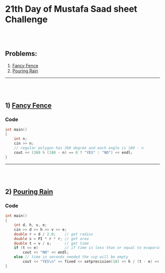 # 21th Day of Mustafa Saad sheet Challenge

<br><br>

## Problems:

1. [Fancy Fence](http://codeforces.com/contest/270/problem/A)
2. [Pouring Rain](http://codeforces.com/contest/667/problem/A)

<hr>

<br><br>

## 1) [Fancy Fence](http://codeforces.com/contest/270/problem/A)

### Code

```cpp
int main()
{
    int n;
    cin >> n;
    // regular polygon has 360 degree and each angle is 180 - n
    cout << (360 % (180 - n) == 0 ? "YES" : "NO") << endl;
}
```

<hr>

<br><br>

## 2) [Pouring Rain](http://codeforces.com/contest/667/problem/A)



### Code

```cpp
int main()
{
    int d, h, v, e;
    cin >> d >> h >> v >> e;
    double r = d / 2.0;    // get radius
    double s = PI * r * r; // get area
    double t = v / s;      // get time
    if (t <= e)            // if time is less than or equal to evaporation time
        cout << "NO" << endl;
    else // time in seconds needed the cup will be empty
        cout << "YES\n" << fixed << setprecision(10) << h / (t - e) << endl;
}
```